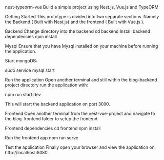 nest-typeorm-vue
Build a simple project using Nest.js, Vue.js and TypeORM

Getting Started This prototype is divided into two separate sections. Namely the Backend ( Built with Nest.js) and the frontend ( Built with Vue.js ).

Backend Change directory into the backend cd backend Install backend dependencies npm install

Mysql Ensure that you have Mysql installed on your machine before running the application. 

Start mongoDB:

sudo service mysql start

Run the application Open another terminal and still within the blog-backend project directory run the application with:

npm run start:dev 

This will start the backend application on port 3000.

Frontend Open another terminal from the nest-vue-project and navigate to the blog-frontend folder to setup the frontend

Frontend dependencies cd frontend npm install

Run the frontend app npm run serve

Test the application Finally open your browser and view the application on http://localhost:8080
